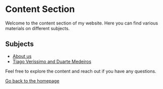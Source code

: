 # Content Section

Welcome to the content section of my website. Here you can find various materials on different subjects.

## Subjects

- [About us](Aboutus.md)
- [Tiago Veríssimo and Duarte Medeiros](TiagoVeríssimoandDuarteMedeiros.md)

Feel free to explore the content and reach out if you have any questions.

[Go back to the homepage](../)
